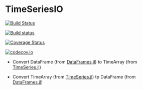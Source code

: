 # TimeSeriesIO

[![Build Status](https://travis-ci.org/femtotrader/TimeSeriesIO.jl.svg?branch=master)](https://travis-ci.org/femtotrader/TimeSeriesIO.jl)

[![Build status](https://ci.appveyor.com/api/projects/status/github/femtotrader/timeseriesio.jl?svg=true&branch=master)](https://ci.appveyor.com/project/femtotrader/timeseriesio-jl/branch/master)

[![Coverage Status](https://coveralls.io/repos/femtotrader/TimeSeriesIO.jl/badge.svg?branch=master&service=github)](https://coveralls.io/github/femtotrader/TimeSeriesIO.jl?branch=master)

[![codecov.io](http://codecov.io/github/femtotrader/TimeSeriesIO.jl/coverage.svg?branch=master)](http://codecov.io/github/femtotrader/TimeSeriesIO.jl?branch=master)

- Convert DataFrame (from [DataFrames.jl](https://github.com/JuliaStats/DataFrames.jl)) to TimeArray (from [TimeSeries.jl](https://github.com/JuliaStats/TimeSeries.jl))

- Convert TimeArray (from [TimeSeries.jl](https://github.com/JuliaStats/TimeSeries.jl)) tp DataFrame (from [DataFrames.jl](https://github.com/JuliaStats/DataFrames.jl))
